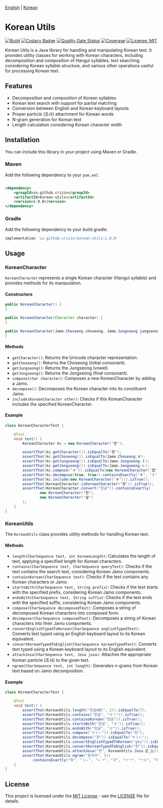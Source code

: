 [English](README.md) | [Korean](README.ko.md)

# Korean Utils

[![Build](https://github.com/crizin/korean-utils/actions/workflows/build.yml/badge.svg)](https://github.com/crizin/korean-utils/actions)
[![Codacy Badge](https://app.codacy.com/project/badge/Grade/274ee8e6cb014384b35cc6e4a3b82718)](https://app.codacy.com/gh/crizin/korean-utils/dashboard?utm_source=gh&utm_medium=referral&utm_content=&utm_campaign=Badge_grade)
[![Quality Gate Status](https://sonarcloud.io/api/project_badges/measure?project=crizin_korean-utils&metric=alert_status)](https://sonarcloud.io/summary/overall?id=crizin_korean-utils)
[![Coverage](https://sonarcloud.io/api/project_badges/measure?project=crizin_korean-utils&metric=coverage)](https://sonarcloud.io/summary/overall?id=crizin_korean-utils)
[![License: MIT](https://img.shields.io/github/license/crizin/korean-utils)](https://opensource.org/licenses/MIT)

Korean Utils is a Java library for handling and manipulating Korean text. It provides utility classes for working with Korean characters,
including decomposition and composition of Hangul syllables, text searching considering Korean syllable structure,
and various other operations useful for processing Korean text.

## Features

- Decomposition and composition of Korean syllables
- Korean text search with support for partial matching
- Conversion between English and Korean keyboard layouts
- Proper particle (조사) attachment for Korean words
- N-gram generation for Korean text
- Length calculation considering Korean character width

## Installation

You can include this library in your project using Maven or Gradle.

### Maven

Add the following dependency to your `pom.xml`:

```xml

<dependency>
    <groupId>io.github.crizin</groupId>
    <artifactId>korean-utils</artifactId>
    <version>1.0.0</version>
</dependency>
```

### Gradle

Add the following dependency to your build.gradle:

```groovy
implementation 'io.github.crizin:korean-utils:1.0.0'
```

## Usage

### KoreanCharacter

`KoreanCharacter` represents a single Korean character (Hangul syllable) and provides methods for its manipulation.

#### Constructors

```java
public KoreanCharacter() {
}

public KoreanCharacter(Character character) {
}

public KoreanCharacter(Jamo.Choseong choseong, Jamo.Jungseong jungseong, Jamo.Jongseong jongseong) {
}
```

#### Methods

- `getCharacter()`: Returns the Unicode character representation.
- `getChoseong()`: Returns the Choseong (initial consonant).
- `getJungseong()`: Returns the Jungseong (vowel).
- `getJongseong()`: Returns the Jongseong (final consonant).
- `compose(char character)`: Composes a new KoreanCharacter by adding a Jamo.
- `decompose()`: Decomposes the Korean character into its constituent Jamo.
- `include(KoreanCharacter other)`: Checks if this KoreanCharacter includes the specified KoreanCharacter.

#### Example

```java
class KoreanCharacterTest {

    @Test
    void test() {
        KoreanCharacter kc = new KoreanCharacter('한');

        assertThat(kc.getCharacter()).isEqualTo('한');
        assertThat(kc.getChoseong()).isEqualTo(Jamo.Choseong.ㅎ);
        assertThat(kc.getJungseong()).isEqualTo(Jamo.Jungseong.ㅏ);
        assertThat(kc.getJongseong()).isEqualTo(Jamo.Jongseong.ㄴ);
        assertThat(kc.compose('ㅈ')).isEqualTo(new KoreanCharacter('핝'));
        assertThat(kc.decompose(true, true)).containsExactly('ㅎ', 'ㅏ', 'ㄴ');
        assertThat(kc.include(new KoreanCharacter('ㅎ'))).isTrue();
        assertThat(KoreanCharacter.isKoreanCharacter('한')).isTrue();
        assertThat(KoreanCharacter.convert("한글")).containsExactly(
                new KoreanCharacter('한'),
                new KoreanCharacter('글')
        );
    }
}
```

### KoreanUtils

The `KoreanUtils` class provides utility methods for handling Korean text.

#### Methods

- `length(CharSequence text, int koreanLength)`: Calculates the length of text, applying a specified length for Korean characters.
- `contains(CharSequence text, CharSequence queryText)`: Checks if the text contains the search text, considering Korean Jamo components.
- `containsKorean(CharSequence text)`: Checks if the text contains any Korean characters or Jamo.
- `startsWith(CharSequence text, String prefix)`: Checks if the text starts with the specified prefix, considering Korean Jamo components.
- `endsWith(CharSequence text, String suffix)`: Checks if the text ends with the specified suffix, considering Korean Jamo components.
- `compose(CharSequence decomposedText)`: Composes a string of decomposed Korean characters into composed form.
- `decompose(CharSequence composedText)`: Decomposes a string of Korean characters into their Jamo components.
- `convertEnglishTypedToKorean(CharSequence englishTypedText)`: Converts text typed using an English keyboard layout to its Korean equivalent.
- `convertKoreanTypedToEnglish(CharSequence koreanTypedText)`: Converts text typed using a Korean keyboard layout to its English equivalent.
- `attachJosa(CharSequence text, Josa josa)`: Attaches the appropriate Korean particle (조사) to the given text.
- `ngram(CharSequence text, int length)`: Generates n-grams from Korean text based on Jamo decomposition.

#### Example

```java
class KoreanCharacterTest {

    @Test
    void test() {
        assertThat(KoreanUtils.length("한글ABC", 2)).isEqualTo(7);
        assertThat(KoreanUtils.contains("한글", "ㅎㄱ")).isTrue();
        assertThat(KoreanUtils.containsKorean("한글")).isTrue();
        assertThat(KoreanUtils.startsWith("한글", "ㅎ")).isTrue();
        assertThat(KoreanUtils.endsWith("한글", "ㄹ")).isTrue();
        assertThat(KoreanUtils.compose("ㅎㅏㄴ")).isEqualTo("한");
        assertThat(KoreanUtils.decompose("한")).isEqualTo("ㅎㅏㄴ");
        assertThat(KoreanUtils.convertEnglishTypedToKorean("gks")).isEqualTo("한");
        assertThat(KoreanUtils.convertKoreanTypedToEnglish("한")).isEqualTo("gks");
        assertThat(KoreanUtils.attachJosa("한", KoreanUtils.Josa.은_는)).isEqualTo("한은");
        assertThat(KoreanUtils.ngram("한국어", 2))
            .containsExactly("하", "ㅏㄴ", "ㄴㄱ", "구", "ㅜㄱ", "ㄱㅇ", "어");
    }
}
```

## License

This project is licensed under the [MIT License](https://opensource.org/license/MIT) - see the [LICENSE](LICENSE) file for details.
